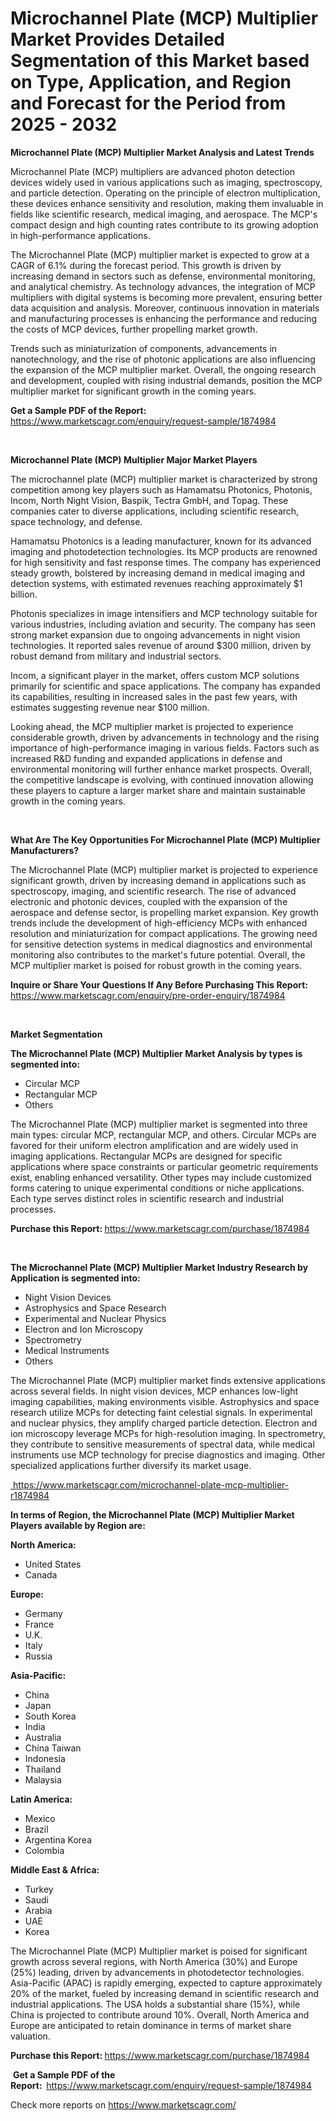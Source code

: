 <p><h1>Microchannel Plate (MCP) Multiplier Market Provides Detailed Segmentation of this Market based on Type, Application, and Region and Forecast for the Period from 2025 - 2032</h1></p><p><strong>Microchannel Plate (MCP) Multiplier Market Analysis and Latest Trends</strong></p>
<p><p>Microchannel Plate (MCP) multipliers are advanced photon detection devices widely used in various applications such as imaging, spectroscopy, and particle detection. Operating on the principle of electron multiplication, these devices enhance sensitivity and resolution, making them invaluable in fields like scientific research, medical imaging, and aerospace. The MCP's compact design and high counting rates contribute to its growing adoption in high-performance applications.</p><p>The Microchannel Plate (MCP) multiplier market is expected to grow at a CAGR of 6.1% during the forecast period. This growth is driven by increasing demand in sectors such as defense, environmental monitoring, and analytical chemistry. As technology advances, the integration of MCP multipliers with digital systems is becoming more prevalent, ensuring better data acquisition and analysis. Moreover, continuous innovation in materials and manufacturing processes is enhancing the performance and reducing the costs of MCP devices, further propelling market growth.</p><p>Trends such as miniaturization of components, advancements in nanotechnology, and the rise of photonic applications are also influencing the expansion of the MCP multiplier market. Overall, the ongoing research and development, coupled with rising industrial demands, position the MCP multiplier market for significant growth in the coming years.</p></p>
<p><strong>Get a Sample PDF of the Report:&nbsp;</strong> <a href="https://www.marketscagr.com/enquiry/request-sample/1874984?utm_campaign=1835&utm_medium=2&utm_source=Github&utm_content=ia&utm_term=28022025&utm_id=microchannel-plate-mcp-multiplier">https://www.marketscagr.com/enquiry/request-sample/1874984</a></p>
<p>&nbsp;</p>
<p><strong>Microchannel Plate (MCP) Multiplier Major Market Players</strong></p>
<p><p>The microchannel plate (MCP) multiplier market is characterized by strong competition among key players such as Hamamatsu Photonics, Photonis, Incom, North Night Vision, Baspik, Tectra GmbH, and Topag. These companies cater to diverse applications, including scientific research, space technology, and defense.</p><p>Hamamatsu Photonics is a leading manufacturer, known for its advanced imaging and photodetection technologies. Its MCP products are renowned for high sensitivity and fast response times. The company has experienced steady growth, bolstered by increasing demand in medical imaging and detection systems, with estimated revenues reaching approximately $1 billion.</p><p>Photonis specializes in image intensifiers and MCP technology suitable for various industries, including aviation and security. The company has seen strong market expansion due to ongoing advancements in night vision technologies. It reported sales revenue of around $300 million, driven by robust demand from military and industrial sectors.</p><p>Incom, a significant player in the market, offers custom MCP solutions primarily for scientific and space applications. The company has expanded its capabilities, resulting in increased sales in the past few years, with estimates suggesting revenue near $100 million.</p><p>Looking ahead, the MCP multiplier market is projected to experience considerable growth, driven by advancements in technology and the rising importance of high-performance imaging in various fields. Factors such as increased R&D funding and expanded applications in defense and environmental monitoring will further enhance market prospects. Overall, the competitive landscape is evolving, with continued innovation allowing these players to capture a larger market share and maintain sustainable growth in the coming years.</p></p>
<p>&nbsp;</p>
<p><strong>What Are The Key Opportunities For Microchannel Plate (MCP) Multiplier Manufacturers?</strong></p>
<p><p>The Microchannel Plate (MCP) multiplier market is projected to experience significant growth, driven by increasing demand in applications such as spectroscopy, imaging, and scientific research. The rise of advanced electronic and photonic devices, coupled with the expansion of the aerospace and defense sector, is propelling market expansion. Key growth trends include the development of high-efficiency MCPs with enhanced resolution and miniaturization for compact applications. The growing need for sensitive detection systems in medical diagnostics and environmental monitoring also contributes to the market's future potential. Overall, the MCP multiplier market is poised for robust growth in the coming years.</p></p>
<p><strong>Inquire or Share Your Questions If Any Before Purchasing This Report:</strong> <a href="https://www.marketscagr.com/enquiry/pre-order-enquiry/1874984?utm_campaign=1835&utm_medium=2&utm_source=Github&utm_content=ia&utm_term=28022025&utm_id=microchannel-plate-mcp-multiplier">https://www.marketscagr.com/enquiry/pre-order-enquiry/1874984</a></p>
<p>&nbsp;</p>
<p><strong>Market Segmentation</strong></p>
<p><strong>The Microchannel Plate (MCP) Multiplier Market Analysis by types is segmented into:</strong></p>
<p><ul><li>Circular MCP</li><li>Rectangular MCP</li><li>Others</li></ul></p>
<p><p>The Microchannel Plate (MCP) multiplier market is segmented into three main types: circular MCP, rectangular MCP, and others. Circular MCPs are favored for their uniform electron amplification and are widely used in imaging applications. Rectangular MCPs are designed for specific applications where space constraints or particular geometric requirements exist, enabling enhanced versatility. Other types may include customized forms catering to unique experimental conditions or niche applications. Each type serves distinct roles in scientific research and industrial processes.</p></p>
<p><strong>Purchase this Report:&nbsp;</strong><a href="https://www.marketscagr.com/purchase/1874984?utm_campaign=1835&utm_medium=2&utm_source=Github&utm_content=ia&utm_term=28022025&utm_id=microchannel-plate-mcp-multiplier">https://www.marketscagr.com/purchase/1874984</a></p>
<p>&nbsp;</p>
<p><strong>The Microchannel Plate (MCP) Multiplier Market Industry Research by Application is segmented into:</strong></p>
<p><ul><li>Night Vision Devices</li><li>Astrophysics and Space Research</li><li>Experimental and Nuclear Physics</li><li>Electron and Ion Microscopy</li><li>Spectrometry</li><li>Medical Instruments</li><li>Others</li></ul></p>
<p><p>The Microchannel Plate (MCP) multiplier market finds extensive applications across several fields. In night vision devices, MCP enhances low-light imaging capabilities, making environments visible. Astrophysics and space research utilize MCPs for detecting faint celestial signals. In experimental and nuclear physics, they amplify charged particle detection. Electron and ion microscopy leverage MCPs for high-resolution imaging. In spectrometry, they contribute to sensitive measurements of spectral data, while medical instruments use MCP technology for precise diagnostics and imaging. Other specialized applications further diversify its market usage.</p></p>
<p><a href="https://www.marketscagr.com/microchannel-plate-mcp-multiplier-r1874984?utm_campaign=1835&utm_medium=2&utm_source=Github&utm_content=ia&utm_term=28022025&utm_id=microchannel-plate-mcp-multiplier">&nbsp;https://www.marketscagr.com/microchannel-plate-mcp-multiplier-r1874984</a></p>
<p><strong>In terms of Region, the Microchannel Plate (MCP) Multiplier Market Players available by Region are:</strong></p>
<p>
    <p> <strong> North America: </strong>
        <ul>
            <li>United States</li>
            <li>Canada</li>
        </ul>
        </p> 
    <p> <strong> Europe: </strong>
        <ul>
            <li>Germany</li>
            <li>France</li>
            <li>U.K.</li>
            <li>Italy</li>
            <li>Russia</li>
        </ul>
        </p> 
    <p> <strong> Asia-Pacific: </strong>
        <ul>
            <li>China</li>
            <li>Japan</li>
            <li>South Korea</li>
            <li>India</li>
            <li>Australia</li>
            <li>China Taiwan</li>
            <li>Indonesia</li>
            <li>Thailand</li>
            <li>Malaysia</li>
        </ul>
        </p> 
    <p> <strong> Latin America: </strong>
        <ul>
            <li>Mexico</li>
            <li>Brazil</li>
            <li>Argentina Korea</li>
            <li>Colombia</li>
        </ul>
        </p> 
    <p> <strong> Middle East & Africa: </strong>
        <ul>
            <li>Turkey</li>
            <li>Saudi</li>
            <li>Arabia</li>
            <li>UAE</li>
            <li>Korea</li>
        </ul>
    </p>
    </p>
<p><p>The Microchannel Plate (MCP) Multiplier market is poised for significant growth across several regions, with North America (30%) and Europe (25%) leading, driven by advancements in photodetector technologies. Asia-Pacific (APAC) is rapidly emerging, expected to capture approximately 20% of the market, fueled by increasing demand in scientific research and industrial applications. The USA holds a substantial share (15%), while China is projected to contribute around 10%. Overall, North America and Europe are anticipated to retain dominance in terms of market share valuation.</p></p>
<p><strong>Purchase this Report: </strong><a href="https://www.marketscagr.com/purchase/1874984?utm_campaign=1835&utm_medium=2&utm_source=Github&utm_content=ia&utm_term=28022025&utm_id=microchannel-plate-mcp-multiplier">https://www.marketscagr.com/purchase/1874984</a></p>
<p>&nbsp;<strong>Get a Sample PDF of the Report:&nbsp;&nbsp;</strong><a href="https://www.marketscagr.com/enquiry/request-sample/1874984?utm_campaign=1835&utm_medium=2&utm_source=Github&utm_content=ia&utm_term=28022025&utm_id=microchannel-plate-mcp-multiplier">https://www.marketscagr.com/enquiry/request-sample/1874984</a></p>
<p><strong></strong></p>
<p>Check more reports on <a href="https://www.marketscagr.com/?utm_campaign=1835&utm_medium=2&utm_source=Github&utm_content=ia&utm_term=28022025&utm_id=microchannel-plate-mcp-multiplier">https://www.marketscagr.com/</a></p>